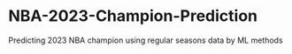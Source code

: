 # NBA-2023-Champion-Prediction
Predicting 2023 NBA champion using regular seasons data by ML methods
